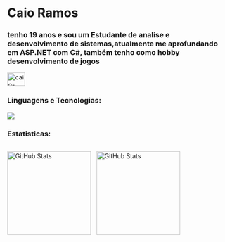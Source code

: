<h1 align="left">Caio Ramos</h1>
<h3 align="lefr">tenho 19 anos e sou um Estudante de analise e desenvolvimento de sistemas,atualmente me aprofundando em ASP.NET com C#, também tenho como hobby desenvolvimento de jogos</h3>

<p align="left">
<a href="https://www.linkedin.com/in/caio-da-silva-ramos-b57257326/" target="blank"><img align="center" src="https://raw.githubusercontent.com/rahuldkjain/github-profile-readme-generator/master/src/images/icons/Social/linked-in-alt.svg" alt="caio-da-silva-ramos" height="30" width="40" /></a>
</p>

<h3 align="left">Linguagens e Tecnologias:</h3>
<img src = "https://skillicons.dev/icons?i=cs,dotnet,html,css,js,git,github,mysql,nodejs,java,c,lua,figma"/>

<h3 align="left">Estatisticas:</h3>

<div style="display: flex; align-items: center; gap: 20px;">
<p>
  <img 
    align="left" 
    alt="GitHub Stats" 
    height="190" 
    style="padding-right: 10px;" 
    src="https://github-readme-stats.vercel.app/api?username=buvho&amp;theme=tokyonight&amp;show_icons=true&amp;hide_border=true&amp;count_private=false"/>
<img 
      align="left" 
      alt="GitHub Stats" 
      height="190" 
      src="https://github-readme-stats.vercel.app/api/top-langs/?username=buvho&amp;theme=tokyonight&amp;show_icons=true&amp;hide_border=true&amp;layout=compact" alt="github top languages"/>
</p>
</div>
